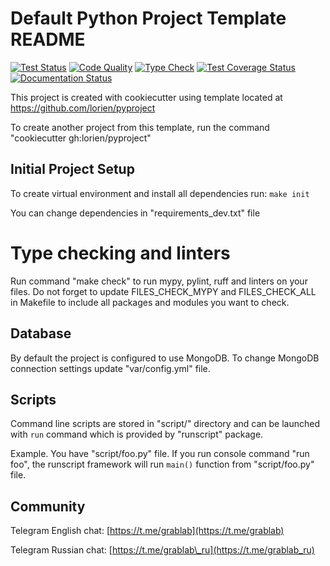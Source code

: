 # Default Python Project Template README

[![Test Status](https://github.com/lorien/sandbox/actions/workflows/test.yml/badge.svg)](https://github.com/lorien/sandbox/actions/workflows/test.yml)
[![Code Quality](https://github.com/lorien/sandbox/actions/workflows/check.yml/badge.svg)](https://github.com/lorien/sandbox/actions/workflows/test.yml)
[![Type Check](https://github.com/lorien/sandbox/actions/workflows/mypy.yml/badge.svg)](https://github.com/lorien/sandbox/actions/workflows/mypy.yml)
[![Test Coverage Status](https://coveralls.io/repos/github/lorien/sandbox/badge.svg)](https://coveralls.io/github/lorien/sandbox)
[![Documentation Status](https://readthedocs.org/projects/sandbox/badge/?version=latest)](https://sandbox.readthedocs.org)

This project is created with cookiecutter using template located at https://github.com/lorien/pyproject

To create another project from this template, run the command "cookiecutter gh:lorien/pyproject"


## Initial Project Setup

To create virtual environment and install all dependencies run: `make init`

You can change dependencies in "requirements\_dev.txt" file


# Type checking and linters

Run command "make check" to run mypy, pylint, ruff and linters on your files. Do not forget
to update FILES\_CHECK\_MYPY and FILES\_CHECK\_ALL in Makefile to include all packages and modules
you want to check.


## Database

By default the project is configured to use MongoDB. To change MongoDB connection settings update "var/config.yml" file.


## Scripts

Command line scripts are stored in "script/" directory and can be launched with `run`
command which is provided by "runscript" package.

Example. You have "script/foo.py" file. If you run console command "run foo", the runscript
framework will run `main()` function from "script/foo.py" file.


## Community

Telegram English chat: [https://t.me/grablab](https://t.me/grablab)

Telegram Russian chat: [https://t.me/grablab\_ru](https://t.me/grablab_ru)
